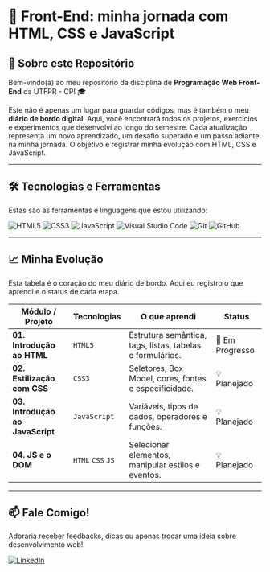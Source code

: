 # 🚀 Front-End: minha jornada com HTML, CSS e JavaScript

## 📖 Sobre este Repositório

Bem-vindo(a) ao meu repositório da disciplina de **Programação Web Front-End** da UTFPR - CP! 🎓

Este não é apenas um lugar para guardar códigos, mas é também o meu **diário de bordo digital**. Aqui, você encontrará todos os projetos, exercícios e experimentos que desenvolvi ao longo do semestre. Cada atualização representa um novo aprendizado, um desafio superado e um passo adiante na minha jornada. O objetivo é registrar minha evolução com HTML, CSS e JavaScript.

---

## 🛠️ Tecnologias e Ferramentas

Estas são as ferramentas e linguagens que estou utilizando:

![HTML5](https://img.shields.io/badge/HTML5-E34F26?style=for-the-badge&logo=html5&logoColor=white)
![CSS3](https://img.shields.io/badge/CSS3-1572B6?style=for-the-badge&logo=css3&logoColor=white)
![JavaScript](https://img.shields.io/badge/JavaScript-F7DF1E?style=for-the-badge&logo=javascript&logoColor=black)
![Visual Studio Code](https://img.shields.io/badge/VS%20Code-007ACC?style=for-the-badge&logo=visualstudiocode&logoColor=white)
![Git](https://img.shields.io/badge/Git-F05032?style=for-the-badge&logo=git&logoColor=white)
![GitHub](https://img.shields.io/badge/GitHub-181717?style=for-the-badge&logo=github&logoColor=white)

---

## 📈 Minha Evolução

Esta tabela é o coração do meu diário de bordo. Aqui eu registro o que aprendi e o status de cada etapa.

| Módulo / Projeto                | Tecnologias             | O que aprendi                                             | Status        |
| ------------------------------- | ----------------------- | --------------------------------------------------------- | ------------- |
| **01. Introdução ao HTML**      | `HTML5`                 | Estrutura semântica, tags, listas, tabelas e formulários. | 🔄 Em Progresso|
| **02. Estilização com CSS**     | `CSS3`                  | Seletores, Box Model, cores, fontes e especificidade.     | 💡 Planejado   |
| **03. Introdução ao JavaScript**| `JavaScript`            | Variáveis, tipos de dados, operadores e funções.         | 💡 Planejado   |
| **04. JS e o DOM**              | `HTML` `CSS` `JS`       | Selecionar elementos, manipular estilos e eventos.        | 💡 Planejado |

---

## 📫 Fale Comigo!

Adoraria receber feedbacks, dicas ou apenas trocar uma ideia sobre desenvolvimento web!

[![LinkedIn](https://img.shields.io/badge/LinkedIn-0A66C2?style=for-the-badge&logo=linkedin&logoColor=white)]([https://www.linkedin.com/in/seu-linkedin/](https://www.linkedin.com/in/lais-borges-591652375/))

